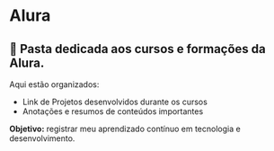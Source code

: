 # Alura

## 📘 Pasta dedicada aos cursos e formações da Alura.

Aqui estão organizados:

* Link de Projetos desenvolvidos durante os cursos
* Anotações e resumos de conteúdos importantes

<strong>Objetivo:</strong> registrar meu aprendizado contínuo em tecnologia e desenvolvimento.